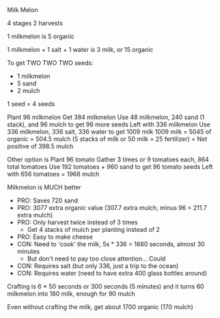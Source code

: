 Milk Melon

4 stages
2 harvests

1 milkmelon is 5 organic

1 milkmelon + 1 salt + 1 water is 3 milk, or 15 organic

To get TWO TWO TWO seeds:

* 1 milkmelon
* 5 sand
* 2 mulch

1 seed = 4 seeds

Plant 96 milkmelon
Get 384 milkmelon
Use 48 milkmelon, 240 sand (1 stack), and 96 mulch to get 96 more seeds
Left with 336 milkmelon
Use 336 milkmelon, 336 salt, 336 water to get 1009 milk
1009 milk = 5045 of organic
= 504.5 mulch (5 stacks of milk or 50 milk = 25 fertilizer)
= Net positive of 398.5 mulch

Other option is Plant 96 tomato
Gather 3 times or 9 tomatoes each, 864 total tomatoes
Use 192 tomatoes + 960 sand to get 96 tomato seeds
Left with 656 tomatoes = 1968 mulch

Milkmelon is MUCH better

* PRO: Saves 720 sand
* PRO: 3077 extra organic value (307.7 extra mulch, minus 96 = 211.7 extra mulch)
* PRO: Only harvest twice instead of 3 times
  * Get 4  stacks of mulch per planting instead of 2
* PRO: Easy to make cheese
* CON: Need to 'cook' the milk, 5s * 336 = 1680 seconds, almost 30 minutes
  * But don't need to pay too close attention...  Could
* CON: Requires salt (but only 336, just a trip to the ocean)
* CON: Requires water (need to have extra 400 glass bottles around)

Crafting is 6 * 50 seconds or 300 seconds (5 minutes)
and it turns 60 milkmelon into 180 milk, enough for 90 mulch

Even without crafting the milk, get about 1700 organic (170 mulch)
